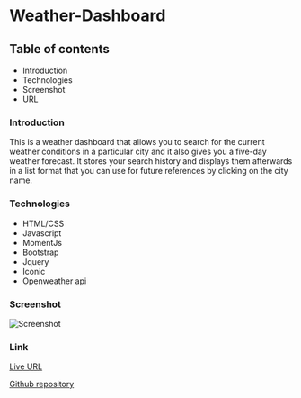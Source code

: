 # Weather-Dashboard

## Table of contents
* Introduction
* Technologies
* Screenshot
* URL

### Introduction
This is a weather dashboard that allows you to search for the current weather conditions in a particular city and it also gives you a five-day weather forecast. It stores your search history and displays them afterwards in a list format that you can use for future references by clicking on the city name. 

### Technologies
* HTML/CSS
* Javascript
* MomentJs 
* Bootstrap
* Jquery
* Iconic
* Openweather api 



### Screenshot
![Screenshot]()

### Link

[Live URL](https://adokoye.github.io/weather-dashboard/index.html)

[Github repository](https://github.com/Adokoye/weather-dashboard)
